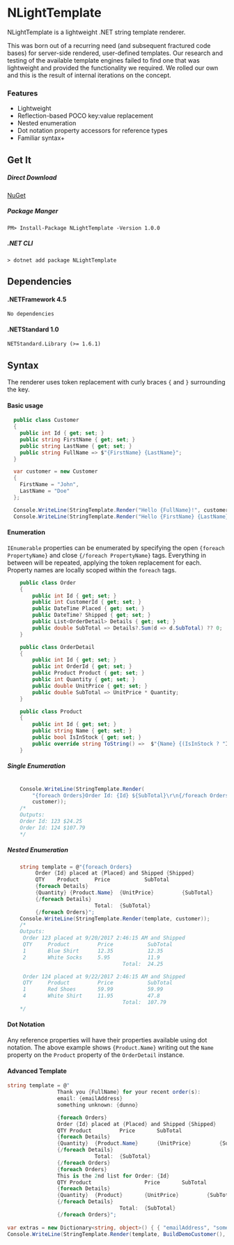 # NLightTemplate

NLightTemplate is a lightweight .NET string template renderer. 

This was born out of a recurring need (and subsequent fractured code bases) for server-side rendered, user-defined templates.  Our research and testing of the available template engines failed to find one that was lightweight and provided the functionality we required. We rolled our own and this is the result of internal iterations on the concept.  

### Features

 * Lightweight
 * Reflection-based POCO key:value replacement
 * Nested enumeration
 * Dot notation property accessors for reference types
 * Familiar syntax+

## Get It
##### Direct Download
[ NuGet](https://www.nuget.org/packages/NLightTemplate)

##### Package Manger
```PM> Install-Package NLightTemplate -Version 1.0.0```
##### .NET CLI
```> dotnet add package NLightTemplate```
## Dependencies
#### .NETFramework 4.5
	No dependencies

#### .NETStandard 1.0
	NETStandard.Library (>= 1.6.1)


## Syntax
The renderer uses token replacement with curly braces ```{``` and ```}``` surrounding the key.

#### Basic usage
```cs
  public class Customer
  {
    public int Id { get; set; }
    public string FirstName { get; set; }
    public string LastName { get; set; }
    public string FullName => $"{FirstName} {LastName}";
  }
```
```cs
  var customer = new Customer
  {
    FirstName = "John",
    LastName = "Doe"
  };

  Console.WriteLine(StringTemplate.Render("Hello {FullName}!", customer)); //Produces "Hello John Doe!"
  Console.WriteLine(StringTemplate.Render("Hello {FirstName} {LastName}!", customer)); //Produces "Hello John Doe!"
```

#### Enumeration
```IEnumerable``` properties can be enumerated by specifying the open ```{foreach PropertyName}``` and close ```{/foreach PropertyName}``` tags.  Everything in between will be repeated, applying the token replacement for each.  Property names are locally scoped within the ```foreach``` tags.  

```cs
	public class Order
    {
        public int Id { get; set; }
        public int CustomerId { get; set; }
        public DateTime Placed { get; set; }
        public DateTime? Shipped { get; set; }
        public List<OrderDetail> Details { get; set; }
        public double SubTotal => Details?.Sum(d => d.SubTotal) ?? 0;
    }

    public class OrderDetail
    {
        public int Id { get; set; }
        public int OrderId { get; set; }
        public Product Product { get; set; }
        public int Quantity { get; set; }
        public double UnitPrice { get; set; }
        public double SubTotal => UnitPrice * Quantity;
    }

    public class Product
    {
        public int Id { get; set; }
        public string Name { get; set; }
        public bool IsInStock { get; set; }
        public override string ToString() =>  $"{Name} {(IsInStock ? "In Stock" : "Unavailable")}";
    }
```
##### Single Enumeration
```cs

	Console.WriteLine(StringTemplate.Render(
    	"{foreach Orders}Order Id: {Id} ${SubTotal}\r\n{/foreach Orders}", 
        customer));
    /*
    Outputs:
    Order Id: 123 $24.25
    Order Id: 124 $107.79 
    */
```

##### Nested Enumeration
```cs
	string template = @"{foreach Orders}
         Order {Id} placed at {Placed} and Shipped {Shipped}
         QTY	Product		Price           SubTotal
         {foreach Details}
         {Quantity}	{Product.Name}	{UnitPrice}     	{SubTotal}
         {/foreach Details}
			                Total: 	{SubTotal}
         {/foreach Orders}";
    Console.WriteLine(StringTemplate.Render(template, customer));
	/*
    Outputs: 
     Order 123 placed at 9/20/2017 2:46:15 AM and Shipped
     QTY     Product         Price           SubTotal
     1       Blue Shirt      12.35           12.35
     2       White Socks     5.95            11.9
                                     Total:  24.25

     Order 124 placed at 9/22/2017 2:46:15 AM and Shipped
     QTY     Product         Price           SubTotal
     1       Red Shoes       59.99           59.99
     4       White Shirt     11.95           47.8
                                     Total:  107.79
    */
```

#### Dot Notation
Any reference properties will have their properties available using dot notation.
The above example shows ```{Product.Name}``` writing out the ```Name``` property on the ```Product``` property of the ```OrderDetail``` instance.

#### Advanced Template
```cs
string template = @"
				Thank you {FullName} for your recent order(s):
                email: {emailAddress}
                something unknown: {dunno}

                {foreach Orders}
                Order {Id} placed at {Placed} and Shipped {Shipped}
                QTY	Product		    Price       SubTotal
                {foreach Details}
                {Quantity}	{Product.Name}	    {UnitPrice}     	{SubTotal}
                {/foreach Details}
					        Total:  {SubTotal}
                {/foreach Orders}
                {foreach Orders}
                This is the 2nd list for Order: {Id}
                QTY	Product		            Price       SubTotal
                {foreach Details}
                {Quantity}	{Product}	    {UnitPrice}     	{SubTotal}
                {/foreach Details}
					                Total: 	{SubTotal}
                {/foreach Orders}";
                
var extras = new Dictionary<string, object>() { { "emailAddress", "someone@home.com" } };
Console.WriteLine(StringTemplate.Render(template, BuildDemoCustomer(), extras));
```
